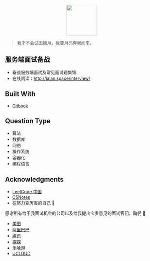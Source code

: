 <p align="center"><img width="100px" src="https://www.easyicon.net/api/resizeApi.php?id=1141871&size=128"></p>

> 我才不会试图摘月，我要月亮奔我而来。

## 服务端面试备战

- 备战服务端面试及常见面试题集锦
- 在线阅读：http://jalan.space/interview/

## Built With

- [Gitbook](https://www.gitbook.com/?t=7)

## Question Type

- 算法
- 数据库
- 网络
- 操作系统
- 容器化
- 编程语言

## Acknowledgments

- [LeetCode 中国](https://leetcode-cn.com/)
- [CSNotes](https://cyc2018.github.io/CS-Notes/#/)
- 在努力变厉害的自己 💪

感谢所有给予我面试机会的公司以及给我提出宝贵意见的面试官们，鞠躬 🙇

- [美图](https://corp.meitu.com/)
- [阿里巴巴](https://www.alibabagroup.com/cn/global/home)
- [腾讯](https://www.qq.com/)
- [探探](http://tantanapp.com/)
- [米哈游](http://www.mihayo.com/)
- [UCLOUD](https://www.ucloud.cn/)